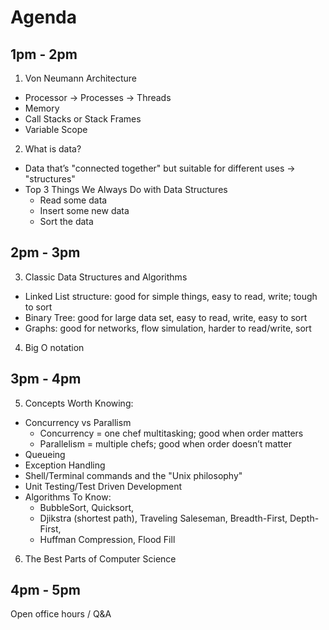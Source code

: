 # Agenda

## 1pm - 2pm 
1. Von Neumann Architecture
  - Processor -> Processes -> Threads
  - Memory 
  - Call Stacks or Stack Frames
  - Variable Scope

2. What is data?
  - Data that’s "connected together" but suitable for different uses -> "structures"
  - Top 3 Things We Always Do with Data Structures
    - Read some data
    - Insert some new data
    - Sort the data

## 2pm - 3pm 

3. Classic Data Structures and Algorithms
  - Linked List structure: good for simple things, easy to read, write; tough to sort
  - Binary Tree: good for large data set, easy to read, write, easy to sort
  - Graphs: good for networks, flow simulation, harder to read/write, sort

4. Big O notation

## 3pm - 4pm

5. Concepts Worth Knowing:
  - Concurrency vs Parallism
    - Concurrency = one chef multitasking; good when order matters
    - Parallelism = multiple chefs; good when order doesn’t matter
  - Queueing
  - Exception Handling
  - Shell/Terminal commands and the "Unix philosophy"
  - Unit Testing/Test Driven Development
  - Algorithms To Know: 
    - BubbleSort, Quicksort, 
    - Djikstra (shortest path), Traveling Saleseman, Breadth-First, Depth-First, 
    - Huffman Compression, Flood Fill

6. The Best Parts of Computer Science

## 4pm - 5pm

Open office hours / Q&A 


  



